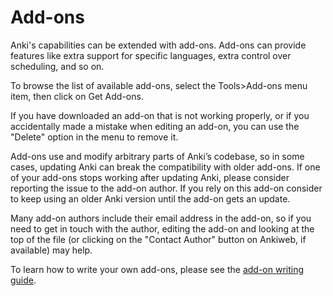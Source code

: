 # Add-ons

Anki's capabilities can be extended with add-ons. Add-ons can provide
features like extra support for specific languages, extra control over
scheduling, and so on.

To browse the list of available add-ons, select the Tools>Add-ons
menu item, then click on Get Add-ons.

If you have downloaded an add-on that is not working properly, or if you
accidentally made a mistake when editing an add-on, you can use the
"Delete" option in the menu to remove it.

Add-ons use and modify arbitrary parts of Anki’s codebase, so in some
cases, updating Anki can break the compatibility with older add-ons. If 
one of your add-ons stops working after updating Anki, please consider
reporting the issue to the add-on author. If you rely on this add-on
consider to keep using an older Anki version until the add-on gets 
an update. 

Many add-on authors include their email address in the add-on, so if you
need to get in touch with the author, editing the add-on and looking at
the top of the file (or clicking on the "Contact Author" button on 
Ankiweb, if available) may help.

To learn how to write your own add-ons, please see the [add-on writing
guide](https://addon-docs.ankiweb.net).
